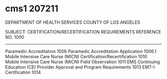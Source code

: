 # cms1 207211

DEPARTMENT OF HEALTH SERVICES 
COUNTY OF LOS ANGELES
 
 
SUBJECT:  CERTIFICATION/RECERTIFICATION 
 REQUIREMENTS             REFERENCE NO. 1000 
______________________________________________________________________________________ 
 
 
Paramedic Accreditation        1006 
 Paramedic Accreditation Application      1006.1 
Mobile Intensive Care Nurse (MICN) Certification/Recertification  1010 
Mobile Intensive Care Nurse (MICN) Field Observation   1011 
 EMS Continuing Education (CE) Provider Approval and 
  Program Requirements       1013 
 EMT-I Certification          1014
